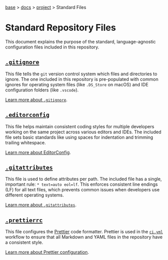 [base](../../README.md) > [docs](../README.md) > [project](./project.md) > Standard Files

# Standard Repository Files

This document explains the purpose of the standard, language-agnostic
configuration files included in this repository.

## [`.gitignore`](../.gitignore)

This file tells the `git` version control system which files and directories
to ignore.
The one included in this repository is pre-populated with common ignores for
operating system files (like `.DS_Store` on macOS) and IDE configuration
folders (like `.vscode`).

[Learn more about `.gitignore`](https://git-scm.com/docs/gitignore).

## [`.editorconfig`](../.editorconfig)

This file helps maintain consistent coding styles for multiple developers
working on the same project across various editors and IDEs.
The included file sets basic standards like using spaces for indentation and
trimming trailing whitespace.

[Learn more about EditorConfig](https://editorconfig.org/).

## [`.gitattributes`](../.gitattributes)

This file is used to define attributes per path.
The included file has a single, important rule: `* text=auto eol=lf`.
This enforces consistent line endings (LF) for all text files, which prevents
common issues when developers use different operating systems.

[Learn more about `.gitattributes`](https://git-scm.com/docs/gitattributes).

## [`.prettierrc`](../.prettierrc)

This file configures the [Prettier](https://prettier.io/) code formatter.
Prettier is used in the [`ci.yml`](../.github/workflows/ci.yml) workflow to
ensure that all Markdown and YAML files in the repository have a consistent
style.

[Learn more about Prettier configuration](https://prettier.io/docs/en/configuration.html).
